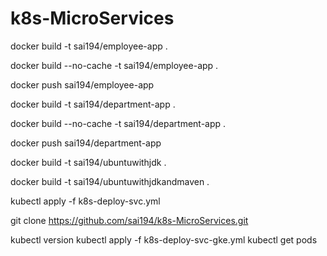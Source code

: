 # k8s-MicroServices

docker build -t sai194/employee-app .

docker build --no-cache -t sai194/employee-app .

docker push sai194/employee-app

docker build -t sai194/department-app .

docker build --no-cache -t sai194/department-app .

docker push sai194/department-app


docker build -t sai194/ubuntuwithjdk .

docker build -t sai194/ubuntuwithjdkandmaven .

kubectl apply -f k8s-deploy-svc.yml

git clone https://github.com/sai194/k8s-MicroServices.git<repo>
  
kubectl version
kubectl  apply -f  k8s-deploy-svc-gke.yml
kubectl get pods
